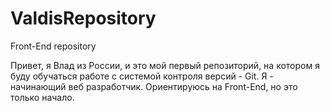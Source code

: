 # ValdisRepository
Front-End repository

Привет, я Влад из России, и это мой первый репозиторий, на котором я буду обучаться работе с системой контроля версий - Git.
Я - начинающий веб разработчик. Ориентируюсь на Front-End, но это только начало.
